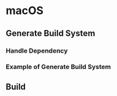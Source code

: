 # macOS

## Generate Build System

### Handle Dependency

### Example of Generate Build System

## Build